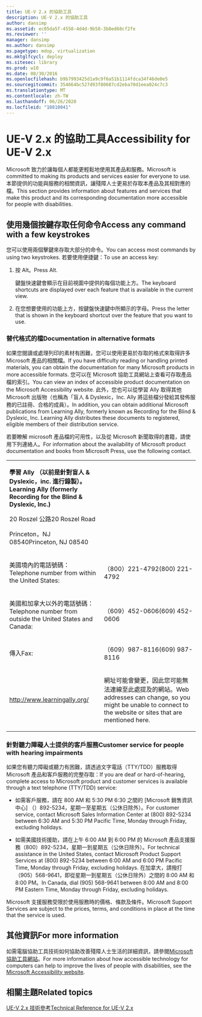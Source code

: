 ```yaml
---
title: UE-V 2.x 的協助工具
description: UE-V 2.x 的協助工具
author: dansimp
ms.assetid: ec05da5f-4558-4d4d-9b58-3b8ed68cf2fe
ms.reviewer: ''
manager: dansimp
ms.author: dansimp
ms.pagetype: mdop, virtualization
ms.mktglfcycl: deploy
ms.sitesec: library
ms.prod: w10
ms.date: 08/30/2016
ms.openlocfilehash: b9b7993425d1a9c9f6a51b1114fdca34f46de0e5
ms.sourcegitcommit: 354664bc527d93f80687cd2eba70d1eea024c7c3
ms.translationtype: MT
ms.contentlocale: zh-TW
ms.lasthandoff: 06/26/2020
ms.locfileid: "10810041"
---
```

# <span data-ttu-id="fc1fc-103">UE-V 2.x 的協助工具</span><span class="sxs-lookup"><span data-stu-id="fc1fc-103">Accessibility for UE-V 2.x</span></span>


<span data-ttu-id="fc1fc-104">Microsoft 致力於讓每個人都能更輕鬆地使用其產品和服務。</span><span class="sxs-lookup"><span data-stu-id="fc1fc-104">Microsoft is committed to making its products and services easier for everyone to use.</span></span> <span data-ttu-id="fc1fc-105">本節提供的功能與服務的相關資訊，讓殘障人士更易於存取本產品及其相對應的檔。</span><span class="sxs-lookup"><span data-stu-id="fc1fc-105">This section provides information about features and services that make this product and its corresponding documentation more accessible for people with disabilities.</span></span>

## <span data-ttu-id="fc1fc-106">使用幾個按鍵存取任何命令</span><span class="sxs-lookup"><span data-stu-id="fc1fc-106">Access any command with a few keystrokes</span></span>


<span data-ttu-id="fc1fc-107">您可以使用兩個擊鍵來存取大部分的命令。</span><span class="sxs-lookup"><span data-stu-id="fc1fc-107">You can access most commands by using two keystrokes.</span></span> <span data-ttu-id="fc1fc-108">若要使用便捷鍵：</span><span class="sxs-lookup"><span data-stu-id="fc1fc-108">To use an access key:</span></span>

1.  <span data-ttu-id="fc1fc-109">按 Alt。</span><span class="sxs-lookup"><span data-stu-id="fc1fc-109">Press Alt.</span></span>

    <span data-ttu-id="fc1fc-110">鍵盤快速鍵會顯示在目前視圖中提供的每個功能上方。</span><span class="sxs-lookup"><span data-stu-id="fc1fc-110">The keyboard shortcuts are displayed over each feature that is available in the current view.</span></span>

2.  <span data-ttu-id="fc1fc-111">在您想要使用的功能上方，按鍵盤快速鍵中所顯示的字母。</span><span class="sxs-lookup"><span data-stu-id="fc1fc-111">Press the letter that is shown in the keyboard shortcut over the feature that you want to use.</span></span>

### <span data-ttu-id="fc1fc-112">替代格式的檔</span><span class="sxs-lookup"><span data-stu-id="fc1fc-112">Documentation in alternative formats</span></span>

<span data-ttu-id="fc1fc-113">如果您閱讀或處理列印的素材有困難，您可以使用更易於存取的格式來取得許多 Microsoft 產品的相關檔。</span><span class="sxs-lookup"><span data-stu-id="fc1fc-113">If you have difficulty reading or handling printed materials, you can obtain the documentation for many Microsoft products in more accessible formats.</span></span> <span data-ttu-id="fc1fc-114">您可以在 Microsoft 協助工具網站上查看可存取產品檔的索引。</span><span class="sxs-lookup"><span data-stu-id="fc1fc-114">You can view an index of accessible product documentation on the Microsoft Accessibility website.</span></span> <span data-ttu-id="fc1fc-115">此外，您也可以從學習 Ally 取得其他 Microsoft 出版物（也稱為「盲人 & Dyslexic，Inc. Ally 將這些檔分發給其發佈服務的已註冊、合格的成員）。</span><span class="sxs-lookup"><span data-stu-id="fc1fc-115">In addition, you can obtain additional Microsoft publications from Learning Ally, formerly known as Recording for the Blind & Dyslexic, Inc. Learning Ally distributes these documents to registered, eligible members of their distribution service.</span></span>

<span data-ttu-id="fc1fc-116">若要瞭解 microsoft 產品檔的可用性，以及從 Microsoft 新聞取得的書籍，請使用下列連絡人。</span><span class="sxs-lookup"><span data-stu-id="fc1fc-116">For information about the availability of Microsoft product documentation and books from Microsoft Press, use the following contact.</span></span>

<table>
<colgroup>
<col width="50%" />
<col width="50%" />
</colgroup>
<tbody>
<tr class="odd">
<td align="left"><p><strong><span data-ttu-id="fc1fc-117">學習 Ally （以前是針對盲人 &amp; Dyslexic，inc. 進行錄製）。</span><span class="sxs-lookup"><span data-stu-id="fc1fc-117">Learning Ally (formerly Recording for the Blind &amp; Dyslexic, Inc.)</span></span></strong></p>
<p><span data-ttu-id="fc1fc-118">20 Roszel 公路</span><span class="sxs-lookup"><span data-stu-id="fc1fc-118">20 Roszel Road</span></span></p>
<p><span data-ttu-id="fc1fc-119">Princeton，NJ 08540</span><span class="sxs-lookup"><span data-stu-id="fc1fc-119">Princeton, NJ 08540</span></span></p></td>
<td align="left"><p></p></td>
</tr>
<tr class="even">
<td align="left"><p><span data-ttu-id="fc1fc-120">美國境內的電話號碼：</span><span class="sxs-lookup"><span data-stu-id="fc1fc-120">Telephone number from within the United States:</span></span></p></td>
<td align="left"><p><span data-ttu-id="fc1fc-121">（800）221-4792</span><span class="sxs-lookup"><span data-stu-id="fc1fc-121">(800) 221-4792</span></span></p></td>
</tr>
<tr class="odd">
<td align="left"><p><span data-ttu-id="fc1fc-122">美國和加拿大以外的電話號碼：</span><span class="sxs-lookup"><span data-stu-id="fc1fc-122">Telephone number from outside the United States and Canada:</span></span></p></td>
<td align="left"><p><span data-ttu-id="fc1fc-123">（609）452-0606</span><span class="sxs-lookup"><span data-stu-id="fc1fc-123">(609) 452-0606</span></span></p></td>
</tr>
<tr class="even">
<td align="left"><p><span data-ttu-id="fc1fc-124">傳入</span><span class="sxs-lookup"><span data-stu-id="fc1fc-124">Fax:</span></span></p></td>
<td align="left"><p><span data-ttu-id="fc1fc-125">（609）987-8116</span><span class="sxs-lookup"><span data-stu-id="fc1fc-125">(609) 987-8116</span></span></p></td>
</tr>
<tr class="odd">
<td align="left"><p><a href="https://go.microsoft.com/fwlink/p/?linkid=239" data-raw-source="[http://www.learningally.org/](https://go.microsoft.com/fwlink/p/?linkid=239)">http://www.learningally.org/</a></p></td>
<td align="left"><p><span data-ttu-id="fc1fc-126">網址可能會變更，因此您可能無法連線至此處提及的網站。</span><span class="sxs-lookup"><span data-stu-id="fc1fc-126">Web addresses can change, so you might be unable to connect to the website or sites that are mentioned here.</span></span></p></td>
</tr>
</tbody>
</table>

 

### <span data-ttu-id="fc1fc-127">針對聽力障礙人士提供的客戶服務</span><span class="sxs-lookup"><span data-stu-id="fc1fc-127">Customer service for people with hearing impairments</span></span>

<span data-ttu-id="fc1fc-128">如果您有聽力障礙或聽力有困難，請透過文字電話（TTY/TDD）服務取得 Microsoft 產品和客戶服務的完整存取：</span><span class="sxs-lookup"><span data-stu-id="fc1fc-128">If you are deaf or hard-of-hearing, complete access to Microsoft product and customer services is available through a text telephone (TTY/TDD) service:</span></span>

-   <span data-ttu-id="fc1fc-129">如需客戶服務，請在 800 AM 和 5:30 PM 6:30 之間的 [Microsoft 銷售資訊中心] （）892-5234，星期一至星期五（公休日除外）。</span><span class="sxs-lookup"><span data-stu-id="fc1fc-129">For customer service, contact Microsoft Sales Information Center at (800) 892-5234 between 6:30 AM and 5:30 PM Pacific Time, Monday through Friday, excluding holidays.</span></span>

-   <span data-ttu-id="fc1fc-130">如需美國技術援助，請在上午 6:00 AM 到 6:00 PM 的 Microsoft 產品支援服務（800）892-5234，星期一到星期五（公休日除外）。</span><span class="sxs-lookup"><span data-stu-id="fc1fc-130">For technical assistance in the United States, contact Microsoft Product Support Services at (800) 892-5234 between 6:00 AM and 6:00 PM Pacific Time, Monday through Friday, excluding holidays.</span></span> <span data-ttu-id="fc1fc-131">在加拿大，請撥打（905）568-9641，即從星期一到星期五（公休日除外）之間的 8:00 AM 和 8:00 PM。</span><span class="sxs-lookup"><span data-stu-id="fc1fc-131">In Canada, dial (905) 568-9641 between 8:00 AM and 8:00 PM Eastern Time, Monday through Friday, excluding holidays.</span></span>

<span data-ttu-id="fc1fc-132">Microsoft 支援服務受限於使用服務時的價格、條款及條件。</span><span class="sxs-lookup"><span data-stu-id="fc1fc-132">Microsoft Support Services are subject to the prices, terms, and conditions in place at the time that the service is used.</span></span>

## <span data-ttu-id="fc1fc-133">其他資訊</span><span class="sxs-lookup"><span data-stu-id="fc1fc-133">For more information</span></span>


<span data-ttu-id="fc1fc-134">如需電腦協助工具技術如何協助改善殘障人士生活的詳細資訊，請參閱[Microsoft 協助工具網站](https://go.microsoft.com/fwlink/p/?linkid=8431)。</span><span class="sxs-lookup"><span data-stu-id="fc1fc-134">For more information about how accessible technology for computers can help to improve the lives of people with disabilities, see the [Microsoft Accessibility website](https://go.microsoft.com/fwlink/p/?linkid=8431).</span></span>






## <span data-ttu-id="fc1fc-135">相關主題</span><span class="sxs-lookup"><span data-stu-id="fc1fc-135">Related topics</span></span>


[<span data-ttu-id="fc1fc-136">UE-V 2.x 技術參考</span><span class="sxs-lookup"><span data-stu-id="fc1fc-136">Technical Reference for UE-V 2.x</span></span>](technical-reference-for-ue-v-2x-both-uevv2.md)

 

 





